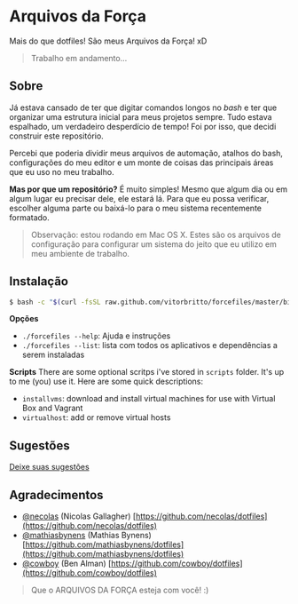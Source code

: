 # Arquivos da Força

Mais do que dotfiles! São meus Arquivos da Força! xD

> Trabalho em andamento...

## Sobre

Já estava cansado de ter que digitar comandos longos no *bash* e ter que organizar uma estrutura inicial para meus projetos sempre. Tudo estava espalhado, um verdadeiro desperdício de tempo! Foi por isso, que decidi construir este repositório.

Percebi que poderia dividir meus arquivos de automação, atalhos do bash, configurações do meu editor e um monte de coisas das principais áreas que eu uso no meu trabalho.

**Mas por que um repositório?** É muito simples! Mesmo que algum dia ou em algum lugar eu precisar dele, ele estará lá. Para que eu possa verificar, escolher alguma parte ou baixá-lo para o meu sistema recentemente formatado.

> Observação: estou rodando em Mac OS X. Estes são os arquivos de configuração para configurar um sistema do jeito que eu utilizo em meu ambiente de trabalho.

## Instalação

```bash
$ bash -c "$(curl -fsSL raw.github.com/vitorbritto/forcefiles/master/bin/forcefiles)"
```

**Opções**

- `./forcefiles --help`: Ajuda e instruções
- `./forcefiles --list`: lista com todos os aplicativos e dependências a serem instaladas

**Scripts**
There are some optional scritps i've stored in `scripts` folder. It's up to me (you) use it. Here are some quick descriptions:

- `installvms`: download and install virtual machines for use with Virtual Box and Vagrant
- `virtualhost`: add or remove virtual hosts

## Sugestões

[Deixe suas sugestões](https://github.com/vitorbritto/forcefiles/issues)

## Agradecimentos

* [@necolas](https://github.com/necolas) (Nicolas Gallagher)
  [https://github.com/necolas/dotfiles](https://github.com/necolas/dotfiles)
* [@mathiasbynens](https://github.com/mathiasbynens) (Mathias Bynens)
  [https://github.com/mathiasbynens/dotfiles](https://github.com/mathiasbynens/dotfiles)
* [@cowboy](https://github.com/cowboy) (Ben Alman)
  [https://github.com/cowboy/dotfiles](https://github.com/cowboy/dotfiles)


> Que o ARQUIVOS DA FORÇA esteja com você! :)
